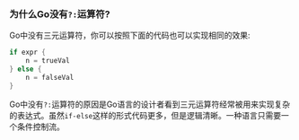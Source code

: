 ### 为什么Go没有`?:`运算符?

Go中没有三元运算符，你可以按照下面的代码也可以实现相同的效果:

```go
if expr {
    n = trueVal
} else {
    n = falseVal
}
```
Go中没有`?:`运算符的原因是Go语言的设计者看到三元运算符经常被用来实现复杂的表达式。虽然`if-else`这样的形式代码更多，但是逻辑清晰。一种语言只需要一个条件控制流。
